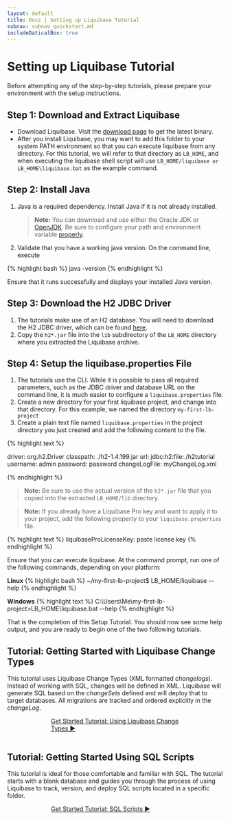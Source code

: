 ```yaml
---
layout: default
title: Docs | Setting up Liquibase Tutorial 
subnav: subnav_quickstart.md
includeDaticalBox: true
---
```

# Setting up Liquibase Tutorial
Before attempting any of the step-by-step tutorials, please prepare your environment with the setup instructions.

## Step 1: Download and Extract Liquibase
- Download Liquibase. Visit the [download page](https://download.liquibase.org/) to get the latest binary.
- After you install Liquibase, you may want to add this folder to your system PATH environment so that you can execute liquibase from any directory. For this tutorial, we will refer to that directory as `LB_HOME`, and when executing the liquibase shell script will use `LB_HOME/liquibase or LB_HOME\liquibase.bat` as the example command.

## Step 2: Install Java
1. Java is a required dependency. Install Java if it is not already installed.
    > **Note:** You can download and use either the Oracle JDK or <a href="https://jdk.java.net/12/">OpenJDK</a>. Be sure to configure your path
     and environment variable <a href="https://stackoverflow.com/questions/52511778/how-to-install-openjdk-11-on-windows">properly</a>.
2. Validate that you have a working java version. On the command line, execute 

{% highlight bash %}
java -version
{% endhighlight %}
    
Ensure that it runs successfully and displays your installed Java version.

## Step 3: Download the H2 JDBC Driver
1. The tutorials make use of an H2 database. You will need to download the H2 JDBC driver, which can be found <a href="http://www.h2database.com/html/cheatSheet.html">here</a>.
2. Copy the `h2*.jar` file into the `lib` subdirectory of the `LB_HOME` directory where you extracted the Liquibase archive.

## Step 4: Setup the liquibase.properties File
1. The tutorials use the CLI. While it is possible to pass all required parameters, such as the JDBC driver and database URL on the command line, it is much easier to 
   configure a `liquibase.properties` file.
2. Create a new directory for your first liquibase project, and change into that directory. For this example, we named the directory `my-first-lb-project`
3. Create a plain text file named `liquibase.properties` in the project directory you just created and add the following content to the file.

{% highlight text %}

driver: org.h2.Driver
classpath: ./h2-1.4.199.jar
url: jdbc:h2:file:./h2tutorial
username: admin
password: password
changeLogFile: myChangeLog.xml

{% endhighlight %}

>**Note:** Be sure to use the actual version of the `h2*.jar` file that you copied into the extracted `LB_HOME/lib` directory.

> **Note:** If you already have a Liquibase Pro key and want to apply it to
> your project, add the following property to your `liquibase.properties`
> file.

{% highlight text %}
liquibaseProLicenseKey: paste license key
{% endhighlight %}



Ensure that you can execute liquibase. At the command prompt, run one of the following commands, depending on your platform:

**Linux** 
{% highlight bash %}
~/my-first-lb-project$ LB_HOME/liquibase --help
{% endhighlight %}
    
**Windows** 
{% highlight text %}
C:\Users\Me\my-first-lb-project>LB_HOME\liquibase.bat --help
{% endhighlight %}

That is the completion of this Setup Tutorial. You should now see some help output, and you are ready to begin one of the two following tutorials.

## Tutorial: Getting Started with Liquibase Change Types
This tutorial uses Liquibase Change Types (XML formatted *changelogs*). Instead of working with SQL, changes will be defined in XML. Liquibase will generate SQL based on the *changeSets* defined and will deploy that to target databases. All migrations are tracked and ordered explicitly in the *changeLog*.

<div class="cta-container" style="margin-left: auto; margin-right: auto; width: 300px; height: 50px">
<div class="cta cta--block"><a href="/get_started/quickstart_lb.html">Get Started Tutorial: Using Liquibase Change Types ►</a></div></div>

## Tutorial: Getting Started Using SQL Scripts
This tutorial is ideal for those comfortable and familiar with SQL. The tutorial starts with a blank database and guides you through the process of using Liquibase to track, version, and deploy SQL scripts located in a specific folder.

<div class="cta-container" style="margin-left: auto; margin-right: auto; width: 300px; height: 50px">
<div class="cta cta--block"><a href="/get_started/quickstart_sql.html">Get Started Tutorial: SQL Scripts ►</a></div></div>
